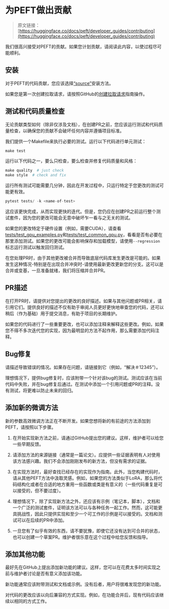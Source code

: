 # 为PEFT做出贡献

> 原文链接：[https://huggingface.co/docs/peft/developer_guides/contributing](https://huggingface.co/docs/peft/developer_guides/contributing)

我们很高兴接受对PEFT的贡献。如果您计划贡献，请阅读此内容，以使过程尽可能顺利。

## 安装

对于PEFT的代码贡献，您应该选择[“source”](../install#source)安装方法。

如果您是第一次创建拉取请求，请按照GitHub的[创建拉取请求](https://docs.github.com/en/pull-requests/collaborating-with-pull-requests/proposing-changes-to-your-work-with-pull-requests/creating-a-pull-request)指南操作。

## 测试和代码质量检查

无论贡献类型如何（除非仅涉及文档），在创建PR之前，您应该运行测试和代码质量检查，以确保您的贡献不会破坏任何内容并遵循项目标准。

我们提供一个Makefile来执行必要的测试。运行以下代码进行单元测试：

```py
make test
```

运行以下代码之一，要么只检查，要么检查并修复代码质量和风格：

```py
make quality  # just check
make style  # check and fix
```

运行所有测试可能需要几分钟，因此在开发过程中，只运行特定于您更改的测试可能更有效。

```py
pytest tests/ -k <name-of-test>
```

这应该更快完成，从而实现更快的迭代。但是，您仍应在创建PR之前运行整个测试套件，因为您的更改可能会无意中破坏乍一看与之无关的测试。

如果您的更改特定于硬件设置（例如，需要CUDA），请查看[tests/test_gpu_examples.py](https://github.com/huggingface/peft/blob/1c1c7fdaa6e6abaa53939b865dee1eded82ad032/tests/test_gpu_examples.py)和[tests/test_common_gpu.py](https://github.com/huggingface/peft/blob/1c1c7fdaa6e6abaa53939b865dee1eded82ad032/tests/test_common_gpu.py)，看看是否有必要在那里添加测试。如果您的更改可能会影响保存和加载模型，请使用`--regression`标志运行测试以触发回归测试。

在您处理PR时，由于其他更改被合并而导致底层代码库发生更改是可能的。如果发生这种情况-特别是在出现合并冲突时-请使用最新更改更新您的分支。这可以是合并或变基，一旦准备就绪，我们将压缩并合并PR。

## PR描述

在打开PR时，请提供对您提出的更改的良好描述。如果与其他问题或PR相关，请引用它们。提供良好的描述不仅有助于审阅人员更好更快地审查您的代码，还可以稍后（作为基础）用于提交消息，有助于项目的长期维护。

如果您的代码进行了一些重要更改，也可以添加注释来解释这些更改。例如，如果您不得不多次迭代您的实现，因为最明显的方法不起作用，那么需要添加代码注释。

## Bug修复

请描述导致错误的情况。如果存在问题，请链接到它（例如，“解决＃12345”）。

理想情况下，提供bug修复时，应该附带一个针对该bug的测试。测试应该在当前代码中失败，并在bug修复后通过。在测试中添加一个引用问题或PR的注释。没有测试，将更难以防止未来的回归。

## 添加新的微调方法

新的参数高效微调方法正在不断开发。如果您想将新的有前途的方法添加到PEFT，请按照以下步骤。

1.  在开始实现新方法之前，请通过GitHub提出您的建议。这样，维护者可以给您一些早期反馈。

1.  请添加方法的来源链接（通常是一篇论文）。应提供一些证据表明有人对使用该方法感兴趣。我们不会添加刚刚发布的新方法，但没有需求的证据。

1.  在实现方法时，最好查找已经存在的实现作为指南。此外，当您构建代码时，请从其他PEFT方法中汲取灵感。例如，如果您的方法类似于LoRA，那么将代码结构化或者在合适的地方重用一些函数或类是有意义的（一些代码重复是可以接受的，但不要过度）。

1.  理想情况下，除了实现新方法之外，还应该有示例（笔记本，脚本），文档和一个广泛的测试套件，证明该方法可以与各种任务一起工作。然而，这可能更具挑战性，因此只提供实现和至少一个可工作的示例是可以接受的。文档和测试可以在后续的PR中添加。

1.  一旦您有了似乎有效的东西，请不要犹豫，即使它还没有达到可合并的状态，也可以创建一个草案PR。维护者很乐意在这个过程中给您反馈和指导。

## 添加其他功能

最好先在GitHub上提出添加新功能的建议。这样，您可以在花费太多时间实现之前与维护者讨论是否有意义添加该功能。

新功能通常应该附带测试和文档或示例。没有后者，用户将很难发现您的新功能。

对代码的更改应该以向后兼容的方式实现。例如，在功能合并后，现有代码应该继续以相同的方式工作。
